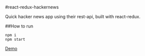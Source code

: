 #react-redux-hackernews

Quick hacker news app using their rest-api, built with react-redux.

##How to run

`npm i`  
`npm start`

[Demo](http://hackernews.kissr.com/)
